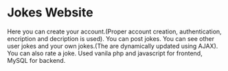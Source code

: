 # Jokes Website
Here you can create your account.(Proper account creation, authentication, encription and decription is used).
You can post jokes.
You can see other user jokes and your own jokes.(The are dynamically updated using AJAX).
You can also rate a joke.
Used vanila php and javascript for frontend, MySQL for backend.

